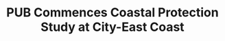 ---
layout: post
title: "PUB Commences Coastal Protection Study at City-East Coast"
file_url: https://www.pub.gov.sg/news/pressreleases/2021PR003
---